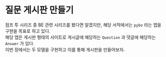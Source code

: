 # 질문 게시판 만들기

점프 투 시리즈 중 BE 관련 시리즈를 봤다면 알겠지만, 해당 서적에서는 `pybo` 라는 앱을 구현을 목표로 하고 있다.  
해당 앱은 게시판 형태의 사이트로 게시글에 해당하는 `Question` 과 댓글에 해당하는 `Answer` 가 있다.  
이번 장에서는 두 모델을 구현하고 이를 통해 게시판을 만들어보자.
